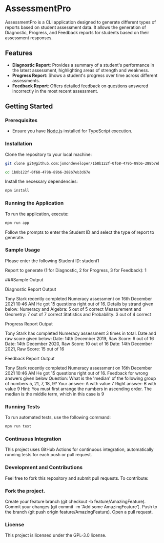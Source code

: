 # AssessmentPro

AssessmentPro is a CLI application designed to generate different types of reports based on student assessment data. It allows the generation of Diagnostic, Progress, and Feedback reports for students based on their assessment responses.

## Features

- **Diagnostic Report**: Provides a summary of a student's performance in the latest assessment, highlighting areas of strength and weakness.
- **Progress Report**: Shows a student's progress over time across different assessments.
- **Feedback Report**: Offers detailed feedback on questions answered incorrectly in the most recent assessment.

## Getting Started

### Prerequisites

- Ensure you have [Node.js](https://nodejs.org/) installed for TypeScript execution.

### Installation

Clone the repository to your local machine:

```bash
git clone git@github.com:jomondeveloper/1b8b122f-0f68-479b-89b6-288b7eb3d67e.git

cd 1b8b122f-0f68-479b-89b6-288b7eb3d67e
```

Install the necessary dependencies:
```bash
npm install
```
### Running the Application

To run the application, execute:
```bash
npm run app
```
Follow the prompts to enter the Student ID and select the type of report to generate.

### Sample Usage

Please enter the following
Student ID: student1

Report to generate (1 for Diagnostic, 2 for Progress, 3 for Feedback): 1

###Sample Output

Diagnostic Report Output

Tony Stark recently completed Numeracy assessment on 16th December 2021 10:46 AM
He got 15 questions right out of 16. Details by strand given below:
Numeracy and Algebra: 5 out of 5 correct
Measurement and Geometry: 7 out of 7 correct
Statistics and Probability: 3 out of 4 correct

Progress Report Output

Tony Stark has completed Numeracy assessment 3 times in total. Date and raw score given below:
Date: 14th December 2019, Raw Score: 6 out of 16
Date: 14th December 2020, Raw Score: 10 out of 16
Date: 14th December 2021, Raw Score: 15 out of 16

Feedback Report Output

Tony Stark recently completed Numeracy assessment on 16th December 2021 10:46 AM
He got 15 questions right out of 16. Feedback for wrong answers given below
Question: What is the 'median' of the following group of numbers 5, 21, 7, 18, 9?
Your answer: A with value 7
Right answer: B with value 9
Hint: You must first arrange the numbers in ascending order. The median is the middle term, which in this case is 9

### Running Tests

To run automated tests, use the following command:
```bash
npm run test
```
### Continuous Integration
This project uses GitHub Actions for continuous integration, automatically running tests for each push or pull request.

### Development and Contributions

Feel free to fork this repository and submit pull requests. To contribute:

### Fork the project.

Create your feature branch (git checkout -b feature/AmazingFeature).
Commit your changes (git commit -m 'Add some AmazingFeature').
Push to the branch (git push origin feature/AmazingFeature).
Open a pull request.

### License

This project is licensed under the GPL-3.0 license.



